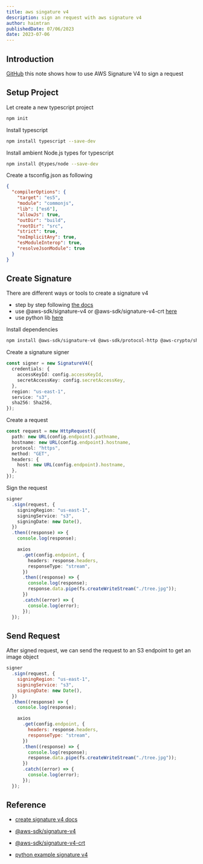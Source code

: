```yaml
---
title: aws singature v4
description: sign an request with aws signature v4
author: haimtran
publishedDate: 07/06/2023
date: 2023-07-06
---
```


## Introduction

[GitHub](https://github.com/cdk-entest/aws-sigv4-demo/tree/master) this note shows how to use AWS Signature V4 to sign a request

## Setup Project

Let create a new typescript project

```bash
npm init
```

Install typescript

```bash
npm install typescript --save-dev
```

Install ambient Node.js types for typescript

```bash
npm install @types/node --save-dev
```

Create a tsconfig.json as following

```json
{
  "compilerOptions": {
    "target": "es5",
    "module": "commonjs",
    "lib": ["es6"],
    "allowJs": true,
    "outDir": "build",
    "rootDir": "src",
    "strict": true,
    "noImplicitAny": true,
    "esModuleInterop": true,
    "resolveJsonModule": true
  }
}
```

## Create Signature

There are different ways or tools to create a signature v4

- step by step following [the docs](https://docs.aws.amazon.com/IAM/latest/UserGuide/create-signed-request.html)
- use @aws-sdk/signature-v4 or @aws-sdk/signature-v4-crt [here](https://docs.aws.amazon.com/AWSJavaScriptSDK/v3/latest/Package/-aws-sdk-signature-v4/)
- use python lib [here](https://github.com/aws-samples/sigv4a-signing-examples/blob/main/python/sigv4a_sign.py)

Install dependencies

```bash
npm install @aws-sdk/signature-v4 @aws-sdk/protocol-http @aws-crypto/sha256-js axios
```

Create a signature signer

```ts
const signer = new SignatureV4({
  credentials: {
    accessKeyId: config.accessKeyId,
    secretAccessKey: config.secretAccessKey,
  },
  region: "us-east-1",
  service: "s3",
  sha256: Sha256,
});
```

Create a request

```ts
const request = new HttpRequest({
  path: new URL(config.endpoint).pathname,
  hostname: new URL(config.endpoint).hostname,
  protocol: "https",
  method: "GET",
  headers: {
    host: new URL(config.endpoint).hostname,
  },
});
```

Sign the request

```ts
signer
  .sign(request, {
    signingRegion: "us-east-1",
    signingService: "s3",
    signingDate: new Date(),
  })
  .then((response) => {
    console.log(response);

    axios
      .get(config.endpoint, {
        headers: response.headers,
        responseType: "stream",
      })
      .then((response) => {
        console.log(response);
        response.data.pipe(fs.createWriteStream("./tree.jpg"));
      })
      .catch((error) => {
        console.log(error);
      });
  });
```

## Send Request

After signed request, we can send the request to an S3 endpoint to get an image object

```js
signer
  .sign(request, {
    signingRegion: "us-east-1",
    signingService: "s3",
    signingDate: new Date(),
  })
  .then((response) => {
    console.log(response);

    axios
      .get(config.endpoint, {
        headers: response.headers,
        responseType: "stream",
      })
      .then((response) => {
        console.log(response);
        response.data.pipe(fs.createWriteStream("./tree.jpg"));
      })
      .catch((error) => {
        console.log(error);
      });
  });
```

## Reference

- [create signature v4 docs](https://docs.aws.amazon.com/IAM/latest/UserGuide/create-signed-request.html)

- [@aws-sdk/signature-v4](https://docs.aws.amazon.com/AWSJavaScriptSDK/v3/latest/Package/-aws-sdk-signature-v4/)

- [@aws-sdk/signature-v4-crt](https://docs.aws.amazon.com/AWSJavaScriptSDK/v3/latest/Package/-aws-sdk-signature-v4/)

- [python example signature v4](https://github.com/aws-samples/sigv4a-signing-examples)
